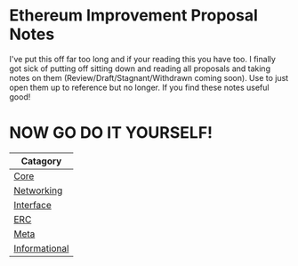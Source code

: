# Ethereum Improvement Proposal Notes
I've put this off far too long and if your reading this you have too. I finally got sick of putting off sitting down and reading all proposals and taking notes on them (Review/Draft/Stagnant/Withdrawn coming soon). Use to just open them up to reference but no longer. If you find these notes useful good! 

# NOW GO DO IT YOURSELF!
| Catagory | 
|-----------------------------------------------------------------------------------------------------------------------------------------------------------------------|
| [Core](https://github.com/0xNazgul/EIP-Notes/tree/main/Core) |
| [Networking]() |
| [Interface]() |
| [ERC]() |
| [Meta]() |
| [Informational]() |
